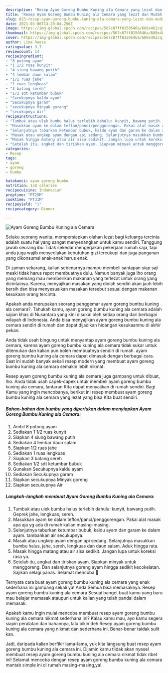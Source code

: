 ```yaml
---
description: "Resep Ayam Goreng Bumbu Kuning ala Cemara yang lezat dan Mudah Dibuat"
title: "Resep Ayam Goreng Bumbu Kuning ala Cemara yang lezat dan Mudah Dibuat"
slug: 823-resep-ayam-goreng-bumbu-kuning-ala-cemara-yang-lezat-dan-mudah-dibuat
date: 2021-03-06T13:20:04.256Z
image: https://img-global.cpcdn.com/recipes/567c87ff8150546a/680x482cq70/ayam-goreng-bumbu-kuning-ala-cemara-foto-resep-utama.jpg
thumbnail: https://img-global.cpcdn.com/recipes/567c87ff8150546a/680x482cq70/ayam-goreng-bumbu-kuning-ala-cemara-foto-resep-utama.jpg
cover: https://img-global.cpcdn.com/recipes/567c87ff8150546a/680x482cq70/ayam-goreng-bumbu-kuning-ala-cemara-foto-resep-utama.jpg
author: Lina Reese
ratingvalue: 3.7
reviewcount: 14
recipeingredient:
- "8 potong ayam"
- "1 1/2 ruas kunyit"
- "4 siung bawang putih"
- "4 lembar daun salam"
- "1/2 ruas jahe"
- "1 ruas lengkuas"
- "3 batang sereh"
- "1/2 sdt ketumbar bubuk"
- "Secukupnya kaldu ayam"
- "Secukupnya garam"
- "secukupnya Minyak goreng"
- "secukupnya Air"
recipeinstructions:
- "Tumbuk atau ulek bumbu halus terlebih dahulu: kunyit, bawang putih. Geprek jahe, lengkuas, sereh."
- "Masukkan ayam ke dalam teflon/panci/penggorengan. Pakai alat masak apa aja yg ada di rumah kalian masing-masing."
- "Selanjutnya taburkan ketumbar bubuk, kaldu ayam dan garam ke dalam ayam. tambahkan air secukupnya."
- "Masak atau ungkep ayam dengan api sedang. Selanjutnya masukkan bumbu halus, jahe, sereh, lengkuas dan daun salam. Aduk hingga rata."
- "Masak hingga matang atau air sisa sedikit. Jangan lupa untuk koreksi rasa ya."
- "Setelah itu, angkat dan tiriskan ayam. Siapkan minyak untuk menggoreng. Dan selanjutnya goreng ayam hingga sedikit kecokelatan. Sajikan selagi panas. Selamat mencoba 🤗"
categories:
- Resep
tags:
- ayam
- goreng
- bumbu

katakunci: ayam goreng bumbu 
nutrition: 138 calories
recipecuisine: Indonesian
preptime: "PT25M"
cooktime: "PT31M"
recipeyield: "1"
recipecategory: Dinner

---
```



![Ayam Goreng Bumbu Kuning ala Cemara](https://img-global.cpcdn.com/recipes/567c87ff8150546a/680x482cq70/ayam-goreng-bumbu-kuning-ala-cemara-foto-resep-utama.jpg)

Selaku seorang wanita, mempersiapkan olahan lezat bagi keluarga tercinta adalah suatu hal yang sangat menyenangkan untuk kamu sendiri. Tanggung jawab seorang ibu Tidak sekedar mengerjakan pekerjaan rumah saja, tapi anda juga wajib menyediakan kebutuhan gizi tercukupi dan juga panganan yang dikonsumsi anak-anak harus enak.

Di zaman  sekarang, kalian sebenarnya mampu membeli santapan siap saji meski tidak harus repot membuatnya dulu. Namun banyak juga lho orang yang memang mau memberikan makanan yang terlezat untuk orang yang dicintainya. Karena, menyajikan masakan yang diolah sendiri akan jauh lebih bersih dan bisa menyesuaikan masakan tersebut sesuai dengan makanan kesukaan orang tercinta. 



Apakah anda merupakan seorang penggemar ayam goreng bumbu kuning ala cemara?. Tahukah kamu, ayam goreng bumbu kuning ala cemara adalah sajian khas di Nusantara yang kini disukai oleh setiap orang dari berbagai wilayah di Indonesia. Anda bisa menyajikan ayam goreng bumbu kuning ala cemara sendiri di rumah dan dapat dijadikan hidangan kesukaanmu di akhir pekan.

Anda tidak usah bingung untuk menyantap ayam goreng bumbu kuning ala cemara, karena ayam goreng bumbu kuning ala cemara tidak sukar untuk ditemukan dan kalian pun boleh membuatnya sendiri di rumah. ayam goreng bumbu kuning ala cemara dapat dimasak dengan berbagai cara. Saat ini sudah banyak sekali resep modern yang membuat ayam goreng bumbu kuning ala cemara semakin lebih nikmat.

Resep ayam goreng bumbu kuning ala cemara juga gampang untuk dibuat, lho. Anda tidak usah capek-capek untuk membeli ayam goreng bumbu kuning ala cemara, lantaran Kita dapat menyajikan di rumah sendiri. Bagi Kamu yang ingin mencobanya, berikut ini resep membuat ayam goreng bumbu kuning ala cemara yang lezat yang bisa Kita buat sendiri.

<!--inarticleads1-->

##### Bahan-bahan dan bumbu yang diperlukan dalam menyiapkan Ayam Goreng Bumbu Kuning ala Cemara:

1. Ambil 8 potong ayam
1. Sediakan 1 1/2 ruas kunyit
1. Siapkan 4 siung bawang putih
1. Sediakan 4 lembar daun salam
1. Siapkan 1/2 ruas jahe
1. Sediakan 1 ruas lengkuas
1. Siapkan 3 batang sereh
1. Sediakan 1/2 sdt ketumbar bubuk
1. Gunakan Secukupnya kaldu ayam
1. Sediakan Secukupnya garam
1. Siapkan secukupnya Minyak goreng
1. Siapkan secukupnya Air




<!--inarticleads2-->

##### Langkah-langkah membuat Ayam Goreng Bumbu Kuning ala Cemara:

1. Tumbuk atau ulek bumbu halus terlebih dahulu: kunyit, bawang putih. Geprek jahe, lengkuas, sereh.
1. Masukkan ayam ke dalam teflon/panci/penggorengan. Pakai alat masak apa aja yg ada di rumah kalian masing-masing.
1. Selanjutnya taburkan ketumbar bubuk, kaldu ayam dan garam ke dalam ayam. tambahkan air secukupnya.
1. Masak atau ungkep ayam dengan api sedang. Selanjutnya masukkan bumbu halus, jahe, sereh, lengkuas dan daun salam. Aduk hingga rata.
1. Masak hingga matang atau air sisa sedikit. Jangan lupa untuk koreksi rasa ya.
1. Setelah itu, angkat dan tiriskan ayam. Siapkan minyak untuk menggoreng. Dan selanjutnya goreng ayam hingga sedikit kecokelatan. Sajikan selagi panas. Selamat mencoba 🤗




Ternyata cara buat ayam goreng bumbu kuning ala cemara yang enak sederhana ini gampang sekali ya! Anda Semua bisa memasaknya. Resep ayam goreng bumbu kuning ala cemara Sesuai banget buat kamu yang baru mau belajar memasak ataupun untuk kalian yang telah pandai dalam memasak.

Apakah kamu ingin mulai mencoba membuat resep ayam goreng bumbu kuning ala cemara nikmat sederhana ini? Kalau kamu mau, ayo kamu segera siapin peralatan dan bahannya, lalu bikin deh Resep ayam goreng bumbu kuning ala cemara yang nikmat dan sederhana ini. Benar-benar taidak sulit kan. 

Jadi, daripada kalian berfikir lama-lama, yuk kita langsung buat resep ayam goreng bumbu kuning ala cemara ini. Dijamin kamu tiidak akan nyesel membuat resep ayam goreng bumbu kuning ala cemara nikmat tidak ribet ini! Selamat mencoba dengan resep ayam goreng bumbu kuning ala cemara mantab simple ini di rumah masing-masing,ya!.

